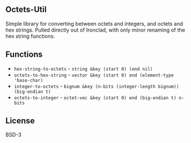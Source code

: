 ## Octets-Util

Simple library for converting between octets and integers, and octets and hex strings. Pulled directly out of Ironclad, with only minor renaming of the hex string functions.

## Functions

* `hex-string-to-octets` - `string &key (start 0) (end nil)`
* `octets-to-hex-string` - `vector &key (start 0) end (element-type 'base-char)`
* `integer-to-octets` - `bignum &key (n-bits (integer-length bignum)) (big-endian t)`
* `octets-to-integer` - `octet-vec &key (start 0) end (big-endian t) n-bits`

## License

BSD-3
